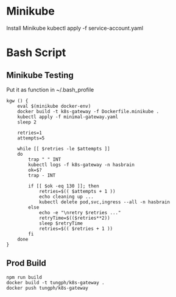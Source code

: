 # Minikube
Install Minikube
kubectl apply -f service-account.yaml

# Bash Script

## Minikube Testing
Put it as function in ~/.bash_profile
```
kgw () {
    eval $(minikube docker-env)
    docker build -t k8s-gateway -f Dockerfile.minikube .
    kubectl apply -f minimal-gateway.yaml
    sleep 2

    retries=1
    attempts=5

    while [[ $retries -le $attempts ]]
    do
        trap " " INT
        kubectl logs -f k8s-gateway -n hasbrain
        ok=$?
        trap - INT

        if [[ $ok -eq 130 ]]; then
            retries=$(( $attempts + 1 ))
            echo cleaning up ...
            kubectl delete pod,svc,ingress --all -n hasbrain
        else
            echo -e "\nretry $retries ..."
            retryTime=$(($retries**2))
            sleep $retryTime
            retries=$(( $retries + 1 ))
        fi
    done
}
```

## Prod Build
```
npm run build
docker build -t tungph/k8s-gateway .
docker push tungph/k8s-gateway
```